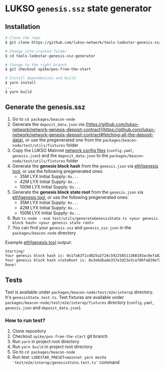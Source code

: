 # LUKSO `genesis.ssz` state generator

## Installation

```bash
# Clone the repo
$ git clone https://github.com/lukso-network/tools-lodestar-genesis-ssz-generator.git

# Change into created folder
$ cd tools-lodestar-genesis-ssz-generator

# Change to the right branch
$ git checkout spike/pos-from-the-start

# Install dependencies and build
$ yarn install
...
$ yarn build
```

## Generate the genesis.ssz
1. Go to `cd packages/beacon-node`
2. Generate the `deposit_data.json` via [https://github.com/lukso-network/network-genesis-deposit-contract](https://github.com/lukso-network/network-genesis-deposit-contract#fetching-all-the-deposit-data), or use the pregenerated one from the `packages/beacon-node/test/utils/fixtures` folder
2. Copy the LUKSO Mainnet [network config files](https://github.com/lukso-network/network-configs/tree/main/mainnet/shared) (`config.yaml`, `genesis.json`) and the `deposit_data.json` to the `packages/beacon-node/test/utils/fixtures` folder
3. Generate the **genesis block hash** from the `genesis.json` via [eth1genesis tool](https://github.com/mxmar/eth1genesis), or use the following pregenerated ones:
    - 35M LYX Initial Supply: `0x...`
    - 42M LYX Initial Supply: `0x...`
    - 100M LYX Initial Supply: `0x...`
4. Generate the **genesis block state root** from the `genesis.json` via [eth1genesis tool](https://github.com/mxmar/eth1genesis), or use the following pregenerated ones:
   - 35M LYX Initial Supply: `0x...`
   - 42M LYX Initial Supply: `0x...`
   - 100M LYX Initial Supply: `0x...`
5. Run `ts-node --esm test/utils/generateGenesisState.ts <your genesis block hash> <your genesis state root>`
6. You can find your `genesis.ssz` and `genesis_ssz.json` in the `packages/beacon-node` directory

Example [eth1genesis tool](https://github.com/mxmar/eth1genesis) output:
```sh
Starting!
Your genesis block hash is: 0x1fa63f1cd025a2f24c592258511368103ac0efa820b4420f559f52271a449ad4 <--- this is <your genesis block hash> 
Your genesis block hash stateRoot is: 0x3e6dbade337e3d23e3ca780fa839ef273d78bde6a478127fd3cc4086d1077c4e <--- this is <your genesis state root>
Done!
```

## Tests

Test is available under `packages/beacon-node/test/e2e/interop` directory. It's `genesisState.test.ts`.
Test fixtures are available under `packages/beacon-node/test/e2e/interop/fixtures` directory (`config.yaml`, `genesis.json` and `deposit_data.json`).

### How to run test?

1. Clone repository
2. Checkout `spike/pos-from-the-start` git branch
3. Run `yarn` in project root directory
4. Run `yarn build` in project root directory
5. Go to `cd packages/beacon-node`
6. Run test: `LODESTAR_PRESET=mainnet yarn mocha 'test/e2e/interop/genesisState.test.ts'` command
